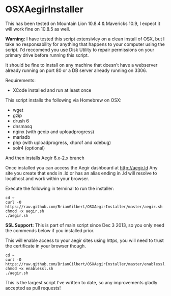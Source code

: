 OSXAegirInstaller
=================

This has been tested on Mountain Lion 10.8.4 & Mavericks 10.9, I expect it will work fine on 10.8.5 as well.

__Warning:__ I have tested this script extensivley on a clean install of OSX, but I take no responsability for anything that happens to your computer using the script.
I'd reccomend you use Disk Utility to repair permissions on your primary drive before running this script.

It should be fine to install on any machine that doesn't have a webserver already running on port 80 or a DB server already running on 3306.

Requirements:
* XCode installed and run at least once

This script installs the following via Homebrew on OSX:
* wget
* gzip
* drush 6
* dnsmasq
* nginx (with geoip and uploadprogress)
* mariadb
* php (with uploadprogress, xhprof and xdebug)
* solr4 (optional)

And then installs Aegir 6.x-2.x branch

Once installed you can access the Aegir dashboard at http://aegir.ld
Any site you create that ends in .ld or has an alias ending in .ld will resolve to localhost and work within your browser.

Execute the following in terminal to run the installer:

    cd ~
    curl -O https://raw.github.com/BrianGilbert/OSXAegirInstaller/master/aegir.sh
    chmod +x aegir.sh
    ./aegir.sh


__SSL Support:__ This is part of main script since Dec 3 2013, so you only need the commends below if you installed prior.

This will enable access to your aegir sites using https, you will need to trust the certificate in your browser though.

    cd ~
    curl -O https://raw.github.com/BrianGilbert/OSXAegirInstaller/master/enablessl.sh
    chmod +x enablessl.sh
    ./aegir.sh


This is the largest script I've written to date, so any improvements gladly accepted as pull requests!
